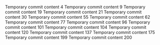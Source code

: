 Temporary commit content 4
Temporary commit content 9
Temporary commit content 19
Temporary commit content 21
Temporary commit content 30
Temporary commit content 55
Temporary commit content 62
Temporary commit content 77
Temporary commit content 96
Temporary commit content 101
Temporary commit content 104
Temporary commit content 120
Temporary commit content 137
Temporary commit content 175
Temporary commit content 199
Temporary commit content 200
